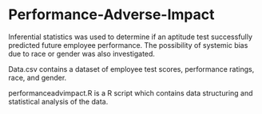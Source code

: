 # Performance-Adverse-Impact

Inferential statistics was used to determine if an aptitude test successfully predicted future employee performance. The possibility of systemic bias due to race or gender was also investigated.

Data.csv contains a dataset of employee test scores, performance ratings, race, and gender.

performanceadvimpact.R is a R script which contains data structuring and statistical analysis of the data.
